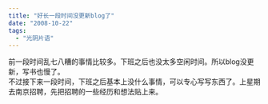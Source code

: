```yaml
---
title: "好长一段时间没更新blog了"
date: "2008-10-22"
tags: 
  - "光阴片语"
---
```


前一段时间乱七八糟的事情比较多。下班之后也没太多空闲时间。所以blog没更新，写书也慢了。  
不过接下来一段时间，下班之后基本上没什么事情，可以专心写写东西了。上星期去南京招聘，先把招聘的一些经历和想法贴上来。
